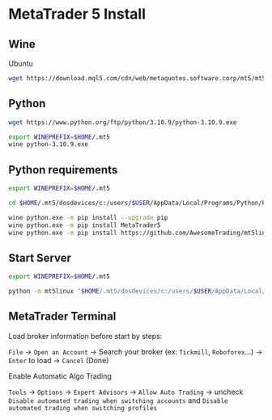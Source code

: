 # MetaTrader 5 Install

## Wine

Ubuntu

```sh
wget https://download.mql5.com/cdn/web/metaquotes.software.corp/mt5/mt5ubuntu.sh ; chmod +x mt5ubuntu.sh ; ./mt5ubuntu.sh
```

## Python

```sh
wget https://www.python.org/ftp/python/3.10.9/python-3.10.9.exe

export WINEPREFIX=$HOME/.mt5
wine python-3.10.9.exe
```

## Python requirements

```sh
export WINEPREFIX=$HOME/.mt5

cd $HOME/.mt5/dosdevices/c:/users/$USER/AppData/Local/Programs/Python/Python310-32/

wine python.exe -m pip install --upgrade pip
wine python.exe -m pip install MetaTrader5
wine python.exe -m pip install https://github.com/AwesomeTrading/mt5linux/archive/master.zip
```

## Start Server

```sh
export WINEPREFIX=$HOME/.mt5

python -m mt5linux "$HOME/.mt5/dosdevices/c:/users/$USER/AppData/Local/Programs/Python/Python310-32/python.exe"
```

## MetaTrader Terminal

Load broker information before start by steps:

`File` -> `Open an Account` -> Search your broker (ex: `Tickmill`, `Roboforex`...) -> `Enter` to load -> `Cancel` (Done)

Enable Automatic Algo Trading

`Tools` -> `Options` -> `Expert Advisors` -> `Allow Auto Trading` -> uncheck `Disable automated trading when switching accounts` and `Disable automated trading when switching profiles`
